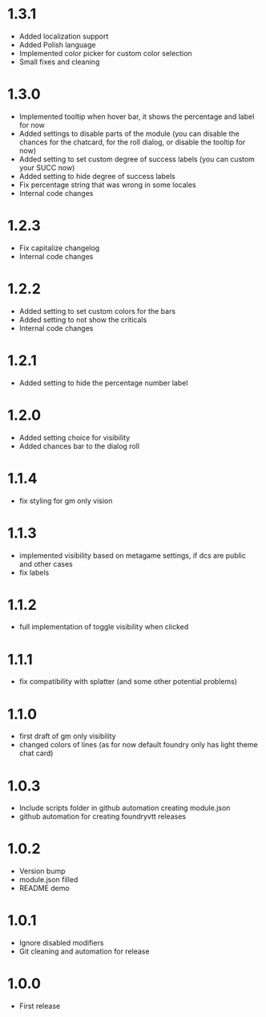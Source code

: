 # 1.3.1
- Added localization support
- Added Polish language
- Implemented color picker for custom color selection
- Small fixes and cleaning

# 1.3.0
- Implemented tooltip when hover bar, it shows the percentage and label for now
- Added settings to disable parts of the module (you can disable the chances for the chatcard, for the roll dialog, or disable the tooltip for now)
- Added setting to set custom degree of success labels (you can custom your SUCC now)
- Added setting to hide degree of success labels
- Fix percentage string that was wrong in some locales
- Internal code changes

# 1.2.3
- Fix capitalize changelog
- Internal code changes

# 1.2.2
- Added setting to set custom colors for the bars
- Added setting to not show the criticals
- Internal code changes

# 1.2.1
- Added setting to hide the percentage number label

# 1.2.0
- Added setting choice for visibility
- Added chances bar to the dialog roll

# 1.1.4
- fix styling for gm only vision

# 1.1.3
- implemented visibility based on metagame settings, if dcs are public and other cases
- fix labels

# 1.1.2
- full implementation of toggle visibility when clicked

# 1.1.1
- fix compatibility with splatter (and some other potential problems)

# 1.1.0
- first draft of gm only visibility
- changed colors of lines (as for now default foundry only has light theme chat card)

# 1.0.3
- Include scripts folder in github automation creating module.json
- github automation for creating foundryvtt releases

# 1.0.2
- Version bump
- module.json filled
- README demo

# 1.0.1
- Ignore disabled modifiers
- Git cleaning and automation for release

# 1.0.0
- First release